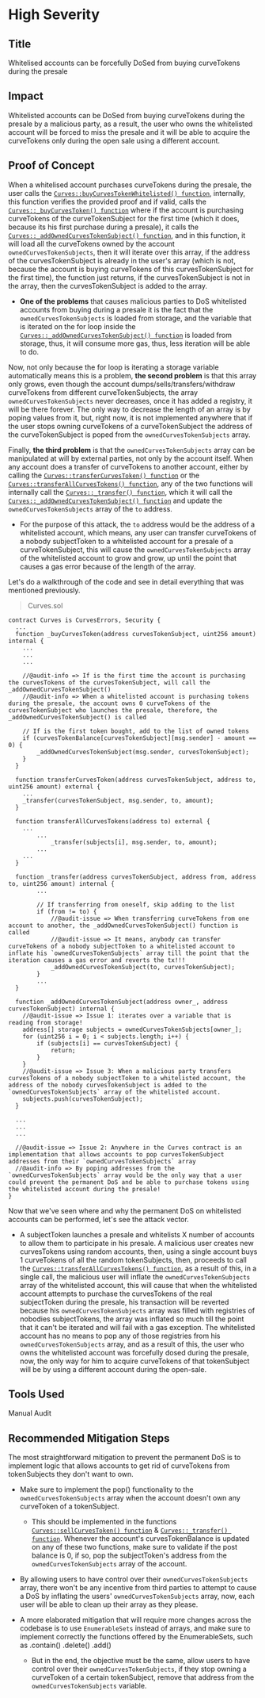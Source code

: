 # High Severity

## Title
Whitelised accounts can be forcefully DoSed from buying curveTokens during the presale

## Impact
Whitelisted accounts can be DoSed from buying curveTokens during the presale by a malicious party, as a result, the user who owns the whitelisted account will be forced to miss the presale and it will be able to acquire the curveTokens only during the open sale using a different account. 

## Proof of Concept
When a whitelised account purchases curveTokens during the presale, the user calls the [`Curves::buyCurvesTokenWhitelisted() function`](https://github.com/code-423n4/2024-01-curves/blob/main/contracts/Curves.sol#L404-L420), internally, this function verifies the provided proof and if valid, calls the [`Curves::_buyCurvesToken() function`](https://github.com/code-423n4/2024-01-curves/blob/main/contracts/Curves.sol#L263-L280) where if the account is purchasing curveTokens of the curveTokenSubject for the first time (which it does, because its his first purchase during a presale), it calls the [`Curves::_addOwnedCurvesTokenSubject() function`](https://github.com/code-423n4/2024-01-curves/blob/main/contracts/Curves.sol#L328-L336), and in this function, it will load all the curveTokens owned by the account `ownedCurvesTokenSubjects`, then it will iterate over this array, if the address of the curvesTokenSubject is already in the user's array (which is not, because the account is buying curveTokens of this curvesTokenSubject for the first time), the function just returns, if the curvesTokenSubject is not in the array, then the curvesTokenSubject is added to the array.
- **One of the problems** that causes malicious parties to DoS whitelisted accounts from buying during a presale it is the fact that the `ownedCurvesTokenSubjects` is loaded from storage, and the variable that is iterated on the for loop inside the [`Curves::_addOwnedCurvesTokenSubject() function`](https://github.com/code-423n4/2024-01-curves/blob/main/contracts/Curves.sol#L328-L336) is loaded from storage, thus, it will consume more gas, thus, less iteration will be able to do.

Now, not only because the for loop is iterating a storage variable automatically means this is a problem, **the second problem** is that this array only grows, even though the account dumps/sells/transfers/withdraw curveTokens from different curveTokenSubjects, the array `ownedCurvesTokenSubjects` never decreases, once it has added a registry, it will be there forever. The only way to decrease the length of an array is by poping values from it, but, right now, it is not implemented anywhere that if the user stops owning curveTokens of a curveTokenSubject the address of the curveTokenSubject is poped from the `ownedCurvesTokenSubjects` array.

Finally, **the third problem** is that the `ownedCurvesTokenSubjects` array can be manipulated at will by external parties, not only by the account itself. When any account does a transfer of curveTokens to another account, either by calling the [`Curves::transferCurvesToken() function`](https://github.com/code-423n4/2024-01-curves/blob/main/contracts/Curves.sol#L296-L299) or the [`Curves::transferAllCurvesTokens() function`](https://github.com/code-423n4/2024-01-curves/blob/main/contracts/Curves.sol#L302-L311), any of the two functions will internally call the [`Curves::_transfer() function`](https://github.com/code-423n4/2024-01-curves/blob/main/contracts/Curves.sol#L313-L325), which it will call the [`Curves::_addOwnedCurvesTokenSubject() function`](https://github.com/code-423n4/2024-01-curves/blob/main/contracts/Curves.sol#L328-L336) and update the `ownedCurvesTokenSubjects` array of the `to` address. 
- For the purpose of this attack, the `to` address would be the address of a whitelisted account, which means, any user can transfer curveTokens of a nobody subjectToken to a whitelisted account for a presale of a curveTokenSubject, this will cause the `ownedCurvesTokenSubjects` array of the whitelisted account to grow and grow, up until the point that causes a gas error because of the length of the array.

Let's do a walkthrough of the code and see in detail everything that was mentioned previously.

> Curves.sol
```solidity
contract Curves is CurvesErrors, Security {
  ...
  function _buyCurvesToken(address curvesTokenSubject, uint256 amount) internal {
    ...
    ...
    ...

    //@audit-info => If is the first time the account is purchasing the curvesTokens of the curvesTokenSubject, will call the _addOwnedCurvesTokenSubject()
    //@audit-info => When a whitelisted account is purchasing tokens during the presale, the account owns 0 curveTokens of the curvesTokenSubject who launches the presale, therefore, the _addOwnedCurvesTokenSubject() is called

    // If is the first token bought, add to the list of owned tokens
    if (curvesTokenBalance[curvesTokenSubject][msg.sender] - amount == 0) {
        _addOwnedCurvesTokenSubject(msg.sender, curvesTokenSubject);
    }
  }

  function transferCurvesToken(address curvesTokenSubject, address to, uint256 amount) external {
    ...
    _transfer(curvesTokenSubject, msg.sender, to, amount);
  }

  function transferAllCurvesTokens(address to) external {
    ...
        ...
            _transfer(subjects[i], msg.sender, to, amount);
        ...
    ...
  }

  function _transfer(address curvesTokenSubject, address from, address to, uint256 amount) internal {
        ...

        // If transferring from oneself, skip adding to the list
        if (from != to) {
            //@audit-issue => When transferring curveTokens from one account to another, the _addOwnedCurvesTokenSubject() function is called
            //@audit-issue => It means, anybody can transfer curveTokens of a nobody subjectToken to a whitelisted account to inflate his `ownedCurvesTokenSubjects` array till the point that the iteration causes a gas error and reverts the tx!!! 
            _addOwnedCurvesTokenSubject(to, curvesTokenSubject);
        }
        ...
  }

  function _addOwnedCurvesTokenSubject(address owner_, address curvesTokenSubject) internal {
    //@audit-issue => Issue 1: iterates over a variable that is reading from storage!
    address[] storage subjects = ownedCurvesTokenSubjects[owner_];
    for (uint256 i = 0; i < subjects.length; i++) {
        if (subjects[i] == curvesTokenSubject) {
            return;
        }
    }
    //@audit-issue => Issue 3: When a malicious party transfers curvesTokens of a nobody subjectToken to a whitelisted account, the address of the nobody curvesTokenSubject is added to the `ownedCurvesTokenSubjects` array of the whitelisted account.
    subjects.push(curvesTokenSubject);
  }
  
  ...
  ...
  ...
  
  //@audit-issue => Issue 2: Anywhere in the Curves contract is an implementation that allows accounts to pop curvesTokenSubject addresses from their `ownedCurvesTokenSubjects` array
  //@audit-info => By poping addresses from the `ownedCurvesTokenSubjects` array would be the only way that a user could prevent the permanent DoS and be able to purchase tokens using the whitelisted account during the presale!
}
```

Now that we've seen where and why the permanent DoS on whitelisted accounts can be performed, let's see the attack vector.
- A subjectToken launches a presale and whitelists X number of accounts to allow them to participate in his presale. A malicious user creates new curvesTokens using random accounts, then, using a single account buys 1 curveTokens of all the random tokenSubjects, then, proceeds to call the [`Curves::transferAllCurvesTokens() function`](https://github.com/code-423n4/2024-01-curves/blob/main/contracts/Curves.sol#L302-L311), as a result of this, in a single call, the malicious user will inflate the `ownedCurvesTokenSubjects` array of the whitelisted account, this will cause that when the whitelisted account attempts to purchase the curvesTokens of the real subjectToken during the presale, his transaction will be reverted because his `ownedCurvesTokenSubjects` array was filled with registries of nobodies subjectTokens,  the array was inflated so much till the point that it can't be iterated and will fail with a gas exception. The whitelisted account has no means to pop any of those registries from his `ownedCurvesTokenSubjects` array, and as a result of this, the user who owns the whitelisted account was forcefully dosed during the presale, now, the only way for him to acquire curveTokens of that tokenSubject will be by using a different account during the open-sale.

## Tools Used
Manual Audit

## Recommended Mitigation Steps
The most straightforward mitigation to prevent the permanent DoS is to implement logic that allows accounts to get rid of curveTokens from tokenSubjects they don't want to own.
- Make sure to implement the pop() functionality to the `ownedCurvesTokenSubjects` array when the account doesn't own any curveToken of a tokenSubject.
  - This should be implemented in the functions [`Curves::sellCurvesToken() function`](https://github.com/code-423n4/2024-01-curves/blob/main/contracts/Curves.sol#L282-L293) & [`Curves::_transfer() function`](https://github.com/code-423n4/2024-01-curves/blob/main/contracts/Curves.sol#L313-L325). Whenever the account's curvesTokenBalance is updated on any of these two functions, make sure to validate if the post balance is 0, if so, pop the subjectToken's address from the `ownedCurvesTokenSubjects` array of the account.

- By allowing users to have control over their `ownedCurvesTokenSubjects` array, there won't be any incentive from third parties to attempt to cause a DoS by inflating the users' `ownedCurvesTokenSubjects` array, now, each user will be able to clean up their array as they please.


- A more elaborated mitigation that will require more changes across the codebase is to use `EnumerableSets` instead of arrays, and make sure to implement correctly the functions offered by the EnumerableSets, such as .contain() .delete() .add()
  - But in the end, the objective must be the same, allow users to have control over their `ownedCurvesTokenSubjects`, if they stop owning a curveToken of a certain tokenSubject, remove that address from the `ownedCurvesTokenSubjects` variable.